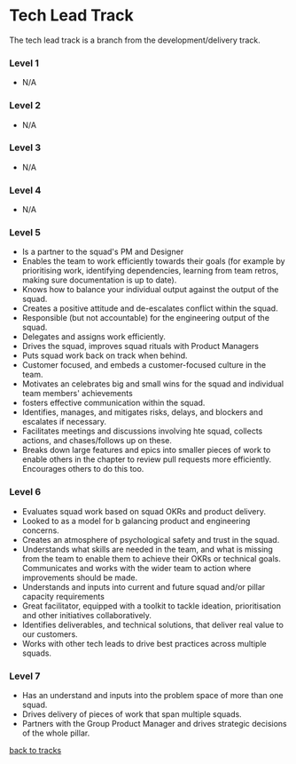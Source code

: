 # Tech Lead Track
The tech lead track is a branch from the development/delivery track. 

### Level 1
<ul><li>N/A</li></ul>

### Level 2
<ul><li>N/A</li></ul>

### Level 3
<ul><li>N/A</li></ul>

### Level 4
<ul><li>N/A</li></ul>

### Level 5
<ul>
  <li>Is a partner to the squad's PM and Designer</li>
  <li>Enables the team to work efficiently towards their goals (for example by prioritising work, identifying dependencies, learning from team retros, making sure documentation is up to date).</li>
  <li>Knows how to balance your individual output against the output of the squad.</li>
  <li>Creates a positive attitude and de-escalates conflict within the squad.</li>
  <li>Responsible (but not accountable) for the engineering output of the squad.</li>
  <li>Delegates and assigns work efficiently.</li>
  <li>Drives the squad, improves squad rituals with Product Managers</li>
  <li>Puts squad work back on track when behind.</li>
  <li>Customer focused, and embeds a customer-focused culture in the team.</li>
  <li>Motivates an celebrates big and small wins for the squad and individual team members' achievements</li>
  <li>fosters effective communication within the squad.</li>
  <li>Identifies, manages, and mitigates risks, delays, and blockers and escalates if necessary.</li>
  <li>Facilitates meetings and discussions involving hte squad, collects actions, and chases/follows up on these.</li>
  <li>Breaks down large features and epics into smaller pieces of work to enable others in the chapter to review pull requests more efficiently. Encourages others to do this too.</li>
</ul>

### Level 6
<ul>
  <li>Evaluates squad work based on squad OKRs and product delivery.</li>
  <li>Looked to as a model for b galancing product and engineering concerns.</li>
  <li>Creates an atmosphere of psychological safety and trust in the squad.</li>
  <li>Understands what skills are needed in the team, and what is missing from the team to enable them to achieve their OKRs or technical goals. Communicates and works with the wider team to action where improvements should be made.</li>
  <li>Understands and inputs into current and future squad and/or pillar capacity requirements</li>
  <li>Great facilitator, equipped with a toolkit to tackle ideation, prioritisation and other initiatives collaboratively.</li>
  <li>Identifies deliverables, and technical solutions, that deliver real value to our customers.</li>
  <li>Works with other tech leads to drive best practices across multiple squads.</li>
</ul>

### Level 7
<ul>
  <li>Has an understand and inputs into the problem space of more than one squad.</li>
  <li>Drives delivery of pieces of work that span multiple squads.</li>
  <li>Partners with the Group Product Manager and drives  strategic decisions of the whole pillar.</li>
</ul>

[back to tracks](/growth-framework/tracks/ic_delivery.md)